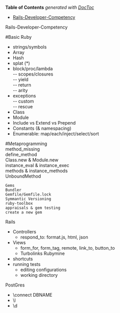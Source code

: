 <!-- START doctoc generated TOC please keep comment here to allow auto update -->
<!-- DON'T EDIT THIS SECTION, INSTEAD RE-RUN doctoc TO UPDATE -->
**Table of Contents**  *generated with [DocToc](https://github.com/thlorenz/doctoc)*

- [Rails-Developer-Competency](#rails-developer-competency)

<!-- END doctoc generated TOC please keep comment here to allow auto update -->

Rails-Developer-Competency

#Basic Ruby
- strings/symbols		
- Array		
- Hash		
- splat (*)		
- block/proc/lambda		
-- scopes/closures	
-- yield	
-- return	
-- arity	
- exceptions		
-- custom	
-- rescue	
- Class		
- Module		
- Include vs Extend vs Prepend		
- Constants (& namespacing)		
- Enumerable: map/each/inject/select/sort		

#Metaprogramming		
	method_missing		
	define_method		
	Class.new & Module.new		
	instance_eval & instance_exec		
	methods & instance_methods		
	UnboundMethod		
			
	Gems		
	Bundler		
	Gemfile/Gemfile.lock		
	Symmantic Versioning		
	ruby-toolbox		
	appraisals & gem testing		
	create a new gem		

Rails
* Controllers
  * respond_to: format.js, html, json
* Views
  * form_for, form_tag, remote, link_to, button_to
  * Turbolinks
Rubymine
* shortcuts
* running tests
  * editing configurations
  * working directory
  
PostGres
* \connect DBNAME
* \l
* \d
